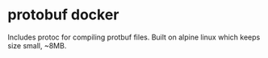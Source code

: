 # protobuf docker

Includes protoc for compiling protbuf files. Built on alpine linux which keeps size small, ~8MB.
